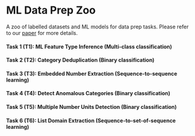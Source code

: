 <meta name="robots" content="noindex">

# ML Data Prep Zoo

A zoo of labelled datasets and ML models for data prep tasks. Please refer to our [paper](https://adalabucsd.github.io/papers/2019_DataPrepZoo_DEEM.pdf) for more details.

#### Task 1 (T1): ML Feature Type Inference (Multi-class classification)

#### Task 2 (T2): Category Deduplication (Binary classification)

#### Task 3 (T3): Embedded Number Extraction (Sequence-to-sequence learning)

#### Task 4 (T4): Detect Anomalous Categories (Binary classification)

#### Task 5 (T5): Multiple Number Units Detection (Binary classification)

#### Task 6 (T6): List Domain Extraction (Sequence-to-set-of-sequence learning)
